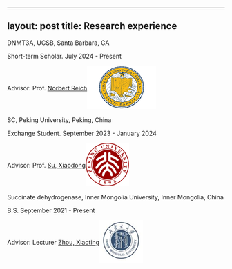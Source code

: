 
---
layout: post
title: Research experience
---

DNMT3A, UCSB, Santa Barbara, CA

Short-term Scholar. July 2024 - Present

<div style="display: flex; align-items: center;">
  <div>
    Advisor: Prof. <a href="[https://www.bio.pku.edu.cn/enhomes/news/teacher_dis/63.html](https://reich.chem.ucsb.edu/people/norbert-reich)">Norbert Reich</a>
  </div>
  <div>
    <img src="/assets/img/UCSB.gif" alt="UCSB" style="width: 160px; height: 100px;">
  </div>
</div>

SC, Peking University, Peking, China

Exchange Student. September 2023 - January 2024

<div style="display: flex; align-items: center;">
  <div>
    Advisor: Prof. <a href="https://www.bio.pku.edu.cn/enhomes/news/teacher_dis/63.html">Su, Xiaodong</a>
  </div>
  <div>
    <img src="/assets/img/PKU.png" alt="PKU" style="width: 100px; height: 100px;">
  </div>
</div>

Succinate dehydrogenase, Inner Mongolia University, Inner Mongolia, China

B.S. September 2021 - Present


<div style="display: flex; align-items: center;">
  <div>
    Advisor: Lecturer <a href="Zhou, Xiaoting](https://smkxxy.imu.edu.cn/info/1043/3217.htm">Zhou, Xiaoting</a>
  </div>
  <div>
    <img src="/assets/img/IMU.png" alt="IMU" style="width: 100px; height: 100px;">
  </div>
</div>
